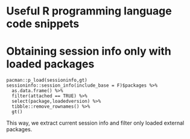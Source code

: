 # Useful R programming language code snippets

# Obtaining session info only with loaded packages
```
pacman::p_load(sessioninfo,gt)
sessioninfo::session_info(include_base = F)$packages %>% 
  as.data.frame() %>% 
  filter(attached == TRUE) %>% 
  select(package,loadedversion) %>% 
  tibble::remove_rownames() %>% 
  gt()
```
This way, we extract current session info and filter only loaded external packages.
